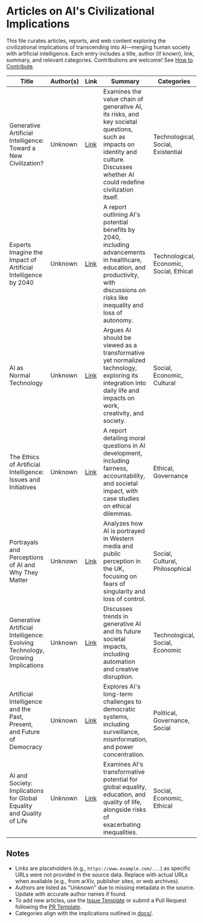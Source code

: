 # Articles on AI's Civilizational Implications

This file curates articles, reports, and web content exploring the civilizational implications of transcending into AI—merging human society with artificial intelligence. Each entry includes a title, author (if known), link, summary, and relevant categories. Contributions are welcome! See [How to Contribute](../README.md#how-to-contribute).

| Title | Author(s) | Link | Summary | Categories |
|-------|-----------|------|---------|------------|
| Generative Artificial Intelligence: Toward a New Civilization? | Unknown | [Link](https://www.example.com/generative-ai-new-civilization) | Examines the value chain of generative AI, its risks, and key societal questions, such as impacts on identity and culture. Discusses whether AI could redefine civilization itself. | Technological, Social, Existential |
| Experts Imagine the Impact of Artificial Intelligence by 2040 | Unknown | [Link](https://www.example.com/ai-impact-2040) | A report outlining AI's potential benefits by 2040, including advancements in healthcare, education, and productivity, with discussions on risks like inequality and loss of autonomy. | Technological, Economic, Social, Ethical |
| AI as Normal Technology | Unknown | [Link](https://www.example.com/ai-normal-technology) | Argues AI should be viewed as a transformative yet normalized technology, exploring its integration into daily life and impacts on work, creativity, and society. | Social, Economic, Cultural |
| The Ethics of Artificial Intelligence: Issues and Initiatives | Unknown | [Link](https://www.example.com/ai-ethics-issues) | A report detailing moral questions in AI development, including fairness, accountability, and societal impact, with case studies on ethical dilemmas. | Ethical, Governance |
| Portrayals and Perceptions of AI and Why They Matter | Unknown | [Link](https://www.example.com/ai-perceptions) | Analyzes how AI is portrayed in Western media and public perception in the UK, focusing on fears of singularity and loss of control. | Social, Cultural, Philosophical |
| Generative Artificial Intelligence: Evolving Technology, Growing Implications | Unknown | [Link](https://www.example.com/gen-ai-implications) | Discusses trends in generative AI and its future societal impacts, including automation and creative disruption. | Technological, Social, Economic |
| Artificial Intelligence and the Past, Present, and Future of Democracy | Unknown | [Link](https://www.example.com/ai-democracy) | Explores AI's long-term challenges to democratic systems, including surveillance, misinformation, and power concentration. | Political, Governance, Social |
| AI and Society: Implications for Global Equality and Quality of Life | Unknown | [Link](https://www.example.com/ai-global-equality) | Examines AI's transformative potential for global equality, education, and quality of life, alongside risks of exacerbating inequalities. | Social, Economic, Ethical |

## Notes
- Links are placeholders (e.g., `https://www.example.com/...`) as specific URLs were not provided in the source data. Replace with actual URLs when available (e.g., from arXiv, publisher sites, or web archives).
- Authors are listed as "Unknown" due to missing metadata in the source. Update with accurate author names if found.
- To add new articles, use the [Issue Template](../contrib/issue_template.md) or submit a Pull Request following the [PR Template](../contrib/pr_template.md).
- Categories align with the implications outlined in [docs/](../docs/).